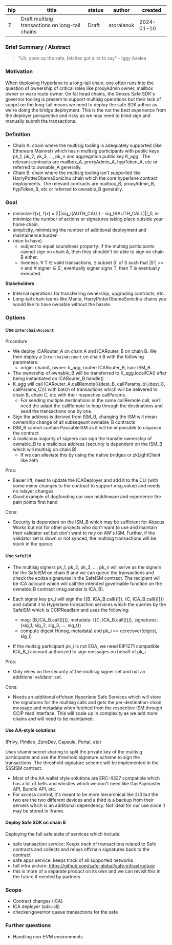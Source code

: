 | hip | title                                           | status | author     | created    |
| --- | ----------------------------------------------- | ------ | ---------- | ---------- |
| 7   | Draft multisig transactions on long-tail chains | Draft  | aroralanuk | 2024-01-10 |

### **Brief Summary / Abstract**

> "Uh, open up the safe, bitches got a lot to say" - Iggy Azalea

### **Motivation**

When deploying Hyperlane to a long-tail chain, one often runs into the question of ownership of critical roles like proxyAdmin owner, mailbox owner or warp route owner. On fat head chains, the Gnosis Safe SDK's governor tooling is present to support multisig operations but their lack of supprt on the long-tail means we need to deploy the safe SDK adhoc as we're doing the bridge deployment. This is the not the best experience from the deployer perspective and risky as we may need to blind sign and manually submit the transactions.

### **Definition**

- Chain A: chain where the multisig tooling is adequately supported (like Ethereum Mainnet) which has n multisig participants with public keys pk_1, pk_2, pk_3, ..., pk_n and aggregation public key K_agg . The relevant contracts are mailbox_A, proxyAdmin_A, hypToken_A, etc or referred to ownable_A generally.
- Chain B: chain where the multisig tooling isn't supported like HarryPotterObamaSonicInu chain which the core hyperlane contract deployments. The relevant contracts are mailbox_B, proxyAdmin_B, hypToken_B, etc or referred to ownable_B generally.

### **Goal**

- minimize f(x), f(x) = Σ||sig_i(AUTH_CALL) - sig_0(AUTH_CALL)||\_0, ie minimize the number of actions or signatures taking place outside your home chain.
- simplicity, minimizing the number of additional deployment and maintainence burden
- (nice to have)
  - subject to equal soundness property: if the multsig participants cannot sign on chain A, then they shouldn't be able to sign on chain B either.
  - liveness: ∀ T ∈ valid transactions, ∃ subset S' of S such that |S'| >= n and ∀ signer ∈ S', eventually signer signs T, then T is eventually executed.

**Stakeholders**

- Internal operations for transferring ownership, upgrading contracts, etc.
- Long-tail chain teams like Manta, HarryPotterObamaSonicInu chains you would like to have ownable without the hassle.

### **Options**

#### Use `InterchainAccount`

Procedure

- We deploy ICARouter_A on chain A and ICARouter_B on chain B. We then deploy a `InterchainAccount` on chain B with the following parameters:
  - origin: chainA, owner: k_agg, router: ICARouter_B, ism: ISM_B
- The ownership of ownable_B will be transferred to K_agg.localICA() after being instantiated on ICARouter_B.handle()
- K_agg will call ICARouter_A.callRemote({(dest_B, callParams_b),(dest_C, callParams_C)}) with batch of transactions which will be delivered to chain B, chain C, etc with their respective callParams.
  - For sending multiple destinations in the same callRemote call, we'll need the adapt the callRemote to loop through the destinations and send the transactions one by one.
- Sign the address is derived from ISM_B, changing the ISM will mean ownership change of all subseqeunt ownable_B contracts
- ISM_B cannot contain PausableISM as it will be impossible to unpause the contract
- A malicious majority of signers can sign the transfer ownership of ownable_B to a malicious address (security is dependent on the ISM_B which will multisig on chain B)
  - If we can alleviate this by using the native bridges or zkLightClient like zeth

Pros:

- Easier lift, need to update the ICADeployer and add it to the CLI (with some minor changes to the contract to support msg.value) and needs no relayer changes
- Good example of dogfooding our own middleware and experience the pain points first hand

Cons:

- Security is dependent on the ISM_B which may be sufficient for Abacus Works but not for other projects who don't want to use and maintain their validator set but don't want to rely on AW's ISM. Further, if the validator set is down or not synced, the multisig transactions will be stuck in the queue.

#### Use `SafeISM`

- The multisig signers pk_1, pk_2, pk_3, ..., pk_n will serve as the signers for the SafeISM on chain B and we can queue the transactions and check the ecdsa signatures in the SafeISM contract. The recipient will be ICA account which will call the intended governable function on the ownable_B contract (msg.sender is ICA_B).
- Each signer key pk_i will sign the ({B, ICA_B.call()[]}, {C, ICA_B.call()[]}) and submit it to Hyperlane transaction services which the queries by the SafeISM which is CCIPReadIsm and uses the following:

  - msg: {B,ICA_B.call()[]}, metadata: ({C, ICA_B.call()[]}, signatures: {sig_1, sig_2, sig_3, ..., sig_t})
  - compute digest H(msg, metadata) and pk_i == ecrecover(digest, sig_i)

- If the multsig participant pk_i is not EOA, we need EIP1271 compatible ICA_B_i account authorized to sign messages on behalf of pk_i.

Pros:

- Only relies on the security of the multisig signer set and not an additional validator set.

Cons:

- Needs an additional offchain Hyperlane Safe Services which will store the signatures for the multisig calls and gets the per-destination-chain message and metadata when fetched from the respective ISM through CCIP read interface. This will scale up in complexity as we add more chains and will need to be maintained.

#### Use AA-style solutions

(Privy, Pimlico, ZeroDev, Capsule, Portal, etc)

Uses shamir secret sharing to split the private key of the multisig participants and use the threshold signature scheme to sign the transactions. The threshold signature scheme will be implemented in the SSSISM contract.

- Most of the AA wallet style solutions are ERC-4337 compatible which has a lot of bells and whistles which we don't need like GasPaymaster API, Bundle API, etc.
- For access control, it's meant to be more hierarchical like 2/3 but the two are the two different devices and a third is a backup from their servers which is an additional dependency. Not ideal for our use since it may be stored in iframe.

#### Deploy Safe SDK on chain B

Deploying the full safe suite of services which include:

- safe transaction service: Keeps track of transactions related to Safe contracts and collects and relays offchain signatures back to the contract
- safe apps service: keeps track of all supported networks
- full infra picture: https://github.com/safe-global/safe-infrastructure
- this is more of a separate product on its own and we can revisit this in the future if needed by partners

### **Scope**

- Contract changes (ICA)
- ICA deployer (sdk+cli)
- checker/governor queue transactions for the safe

### **Further questions**

- Handling non-EVM environments
